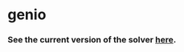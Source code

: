 # genio

### See the current version of the solver [here](https://soccerjoshnumbernine.github.io/genio/solvers/3x3/).
